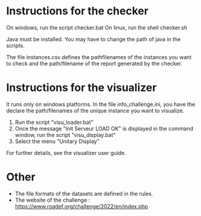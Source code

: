 # Instructions for the checker

On windows, run the script checker.bat
On linux, run the shell checker.sh

Java must be installed. You may have to change the path of java in the scripts.

The file instances.csv defines the pathfilenames of the instances you want to check and the path/filename of the report generated by the checker.

# Instructions for the visualizer

It runs only on windows platforms.
In the file info_challenge.ini, you have the declare the path/filenames of the unique instance you want to visualize.

1. Run the script "visu_loader.bat"
2. Once the message "Init Serveur LOAD OK" is displayed in the command window, run the script "visu_display.bat"
3. Select the menu "Unitary Display"

For further details, see the visualizer user guide.

# Other
- The file formats of the datasets are defined in the rules.
- The website of the challenge : https://www.roadef.org/challenge/2022/en/index.php
